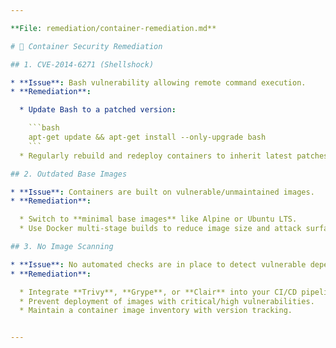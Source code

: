 ```yaml
---

**File: remediation/container-remediation.md**

# 📆 Container Security Remediation

## 1. CVE-2014-6271 (Shellshock)

* **Issue**: Bash vulnerability allowing remote command execution.
* **Remediation**:

  * Update Bash to a patched version:

    ```bash
    apt-get update && apt-get install --only-upgrade bash
    ```
  * Regularly rebuild and redeploy containers to inherit latest patches.

## 2. Outdated Base Images

* **Issue**: Containers are built on vulnerable/unmaintained images.
* **Remediation**:

  * Switch to **minimal base images** like Alpine or Ubuntu LTS.
  * Use Docker multi-stage builds to reduce image size and attack surface.

## 3. No Image Scanning

* **Issue**: No automated checks are in place to detect vulnerable dependencies.
* **Remediation**:

  * Integrate **Trivy**, **Grype**, or **Clair** into your CI/CD pipeline.
  * Prevent deployment of images with critical/high vulnerabilities.
  * Maintain a container image inventory with version tracking.


---
```

